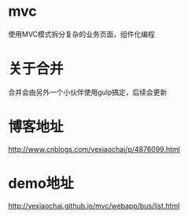 # mvc
使用MVC模式拆分复杂的业务页面，组件化编程

# 关于合并
合并会由另外一个小伙伴使用gulp搞定，后续会更新

# 博客地址
http://www.cnblogs.com/yexiaochai/p/4876099.html

# demo地址
http://yexiaochai.github.io/mvc/webapp/bus/list.html

